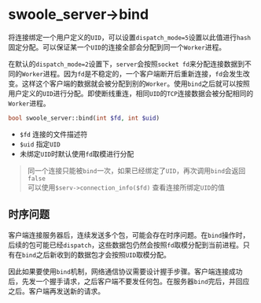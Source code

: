 # swoole_server->bind

将连接绑定一个用户定义的`UID`，可以设置`dispatch_mode=5`设置以此值进行`hash`固定分配。可以保证某一个`UID`的连接全部会分配到同一个`Worker`进程。

在默认的`dispatch_mode=2`设置下，`server`会按照`socket fd`来分配连接数据到不同的`Worker`进程。因为`fd`是不稳定的，一个客户端断开后重新连接，`fd`会发生改变。这样这个客户端的数据就会被分配到别的`Worker`。使用`bind`之后就可以按照用户定义的`UID`进行分配。即使断线重连，相同`UID`的`TCP`连接数据会被分配相同的`Worker`进程。

```php
bool swoole_server::bind(int $fd, int $uid)
```
* `$fd` 连接的文件描述符
* `$uid` 指定`UID`
* 未绑定`UID`时默认使用`fd`取模进行分配

> 同一个连接只能被`bind`一次，如果已经绑定了`UID`，再次调用`bind`会返回`false`   
> 可以使用`$serv->connection_info($fd)` 查看连接所绑定`UID`的值  

时序问题
----
客户端连接服务器后，连续发送多个包，可能会存在时序问题。在`bind`操作时，后续的包可能已经`dispatch`，这些数据包仍然会按照`fd`取模分配到当前进程。只有在`bind`之后新收到的数据包才会按照`UID`取模分配。

因此如果要使用`bind`机制，网络通信协议需要设计握手步骤。客户端连接成功后，先发一个握手请求，之后客户端不要发任何包。在服务器`bind`完后，并回应之后。客户端再发送新的请求。